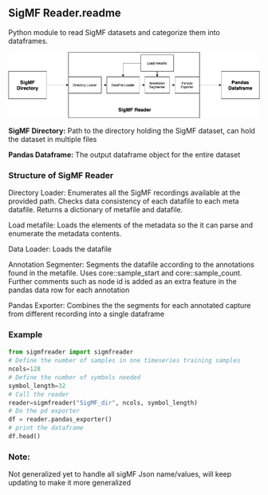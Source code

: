 ## SigMF Reader.readme

Python module to read SigMF datasets and categorize them into dataframes.  



![SigMF-reader block digram](https://github.com/sappyh/SigMF-reader/blob/master/SigMF-reader.png)



**SigMF Directory:** Path to the directory holding the SigMF dataset, can hold the dataset in multiple files

**Pandas Dataframe:** The output dataframe object for the entire dataset

### Structure of SigMF Reader

Directory Loader: Enumerates all the SigMF recordings available at the provided path. Checks data consistency of each datafile to each meta datafile. Returns a dictionary of metafile and datafile.

Load metafile: Loads the elements of the metadata so the it can parse and enumerate the metadata contents.

Data Loader: Loads the datafile

Annotation Segmenter: Segments the datafile according to the annotations found in the metafile. Uses core::sample_start and core::sample_count. Further comments such as node id is added as an extra feature in the pandas data row for each annotation

Pandas Exporter: Combines the the segments for each annotated capture from different recording into a single dataframe

### Example

```python
from sigmfreader import sigmfreader
# Define the number of samples in one timeseries training samples
ncols=128
# Define the number of symbols needed
symbol_length=32
# Call the reader
reader=sigmfreader("SigMF_dir", ncols, symbol_length)
# Do the pd exporter
df = reader.pandas_exporter()
# print the dataframe
df.head()
```



### Note:

Not generalized yet to handle all sigMF Json name/values, will keep updating to make it more generalized

